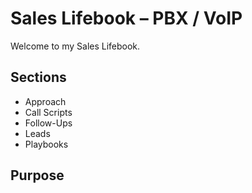 # Sales Lifebook – PBX / VoIP
Welcome to my Sales Lifebook.  
## Sections
- Approach
- Call Scripts
- Follow-Ups
- Leads
- Playbooks

## Purpose
